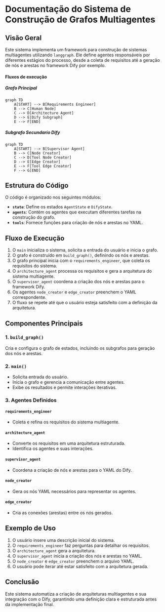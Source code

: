 # Documentação do Sistema de Construção de Grafos Multiagentes

## Visão Geral
Este sistema implementa um framework para construção de sistemas multiagentes utilizando `langgraph`. Ele define agentes responsáveis por diferentes estágios do processo, desde a coleta de requisitos até a geração de nós e arestas no framework Dify por exemplo.

#### Fluxos de execução
##### Grafo Principal

```mermaid
graph TD
    A[START] --> B[Requirements Engineer]
    B --> C[Human Node]
    C --> D[Architecture Agent]
    D --> E[Dify Subgraph]
    E --> F[END]
```
##### Subgrafo Secundario Dify
```mermaid
graph TD
    A[START] --> B[Supervisor Agent]
    B --> C[Node Creator]
    C --> D[Tool Node Creator]
    D --> E[Edge Creator]
    E --> F[Tool Edge Creator]
    F --> G[END]
```

## Estrutura do Código
O código é organizado nos seguintes módulos:
- **`state`**: Define os estados `AgentState` e `DifyState`.
- **`agents`**: Contém os agentes que executam diferentes tarefas na construção do grafo.
- **`tools`**: Fornece funções para criação de nós e arestas no YAML.

## Fluxo de Execução
1. O `main` inicializa o sistema, solicita a entrada do usuário e inicia o grafo.
2. O grafo é construído em `build_graph()`, definindo os nós e arestas.
3. O grafo principal inicia com o `requirements_engineer`, que coleta os requisitos do sistema.
4. O `architecture_agent` processa os requisitos e gera a arquitetura do sistema multiagente.
5. O `supervisor_agent` coordena a criação dos nós e arestas para o framework Dify.
6. Os agentes `node_creator` e `edge_creator` preenchem o YAML correspondente.
7. O fluxo se repete até que o usuário esteja satisfeito com a definição da arquitetura.

## Componentes Principais
### 1. `build_graph()`
Cria e configura o grafo de estados, incluindo os subgrafos para geração dos nós e arestas.

### 2. `main()`
- Solicita entrada do usuário.
- Inicia o grafo e gerencia a comunicação entre agentes.
- Exibe os resultados e permite interações iterativas.

### 3. Agentes Definidos
#### `requirements_engineer`
- Coleta e refina os requisitos do sistema multiagente.

#### `architecture_agent`
- Converte os requisitos em uma arquitetura estruturada.
- Identifica os agentes e suas interações.

#### `supervisor_agent`
- Coordena a criação de nós e arestas para o YAML do Dify.

#### `node_creator`
- Gera os nós YAML necessários para representar os agentes.

#### `edge_creator`
- Cria as conexões (arestas) entre os nós gerados.

## Exemplo de Uso
1. O usuário insere uma descrição inicial do sistema.
2. O `requirements_engineer` faz perguntas para detalhar os requisitos.
3. O `architecture_agent` gera a arquitetura.
4. O `supervisor_agent` inicia a criação dos nós e arestas no YAML.
5. O `node_creator` e `edge_creator` preenchem o arquivo YAML.
6. O usuário pode iterar até estar satisfeito com a arquitetura gerada.

## Conclusão
Este sistema automatiza a criação de arquiteturas multiagentes e sua integração com o Dify, garantindo uma definição clara e estruturada antes da implementação final.